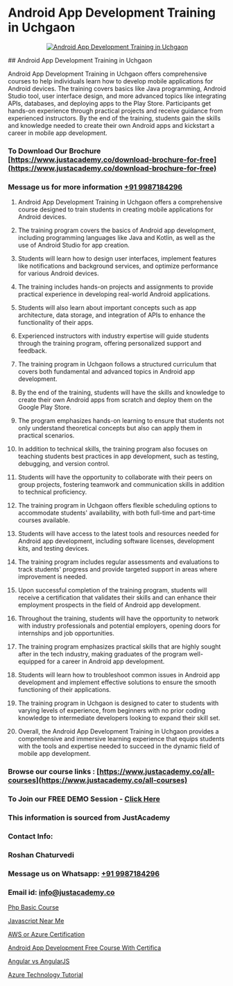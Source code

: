 # Android App Development Training in Uchgaon

<p align="center">
  <a href="https://justacademy.co/course-detail/android-app-development">
    <img src="https://justacademy.co/storage2/course_image/1676635923_course_image.webp" alt="Android App Development Training in Uchgaon">
  </a>
</p>
## Android App Development Training in Uchgaon

Android App Development Training in Uchgaon offers comprehensive courses to help individuals learn how to develop mobile applications for Android devices. The training covers basics like Java programming, Android Studio tool, user interface design, and more advanced topics like integrating APIs, databases, and deploying apps to the Play Store. Participants get hands-on experience through practical projects and receive guidance from experienced instructors. By the end of the training, students gain the skills and knowledge needed to create their own Android apps and kickstart a career in mobile app development.
### To Download Our Brochure [https://www.justacademy.co/download-brochure-for-free](https://www.justacademy.co/download-brochure-for-free)
### Message us for more information [+91 9987184296](https://api.whatsapp.com/send?phone=919987184296)
1) Android App Development Training in Uchgaon offers a comprehensive course designed to train students in creating mobile applications for Android devices.

2) The training program covers the basics of Android app development, including programming languages like Java and Kotlin, as well as the use of Android Studio for app creation.

3) Students will learn how to design user interfaces, implement features like notifications and background services, and optimize performance for various Android devices.

4) The training includes hands-on projects and assignments to provide practical experience in developing real-world Android applications.

5) Students will also learn about important concepts such as app architecture, data storage, and integration of APIs to enhance the functionality of their apps.

6) Experienced instructors with industry expertise will guide students through the training program, offering personalized support and feedback.

7) The training program in Uchgaon follows a structured curriculum that covers both fundamental and advanced topics in Android app development.

8) By the end of the training, students will have the skills and knowledge to create their own Android apps from scratch and deploy them on the Google Play Store.

9) The program emphasizes hands-on learning to ensure that students not only understand theoretical concepts but also can apply them in practical scenarios.

10) In addition to technical skills, the training program also focuses on teaching students best practices in app development, such as testing, debugging, and version control.

11) Students will have the opportunity to collaborate with their peers on group projects, fostering teamwork and communication skills in addition to technical proficiency.

12) The training program in Uchgaon offers flexible scheduling options to accommodate students' availability, with both full-time and part-time courses available.

13) Students will have access to the latest tools and resources needed for Android app development, including software licenses, development kits, and testing devices.

14) The training program includes regular assessments and evaluations to track students' progress and provide targeted support in areas where improvement is needed.

15) Upon successful completion of the training program, students will receive a certification that validates their skills and can enhance their employment prospects in the field of Android app development.

16) Throughout the training, students will have the opportunity to network with industry professionals and potential employers, opening doors for internships and job opportunities.

17) The training program emphasizes practical skills that are highly sought after in the tech industry, making graduates of the program well-equipped for a career in Android app development.

18) Students will learn how to troubleshoot common issues in Android app development and implement effective solutions to ensure the smooth functioning of their applications.

19) The training program in Uchgaon is designed to cater to students with varying levels of experience, from beginners with no prior coding knowledge to intermediate developers looking to expand their skill set.

20) Overall, the Android App Development Training in Uchgaon provides a comprehensive and immersive learning experience that equips students with the tools and expertise needed to succeed in the dynamic field of mobile app development.

### Browse our course links : [https://www.justacademy.co/all-courses](https://www.justacademy.co/all-courses) 
### To Join our FREE DEMO Session - [Click Here](https://www.justacademy.co/register-for-course-demo)


### This information is sourced from JustAcademy
### Contact Info:
### Roshan Chaturvedi
### Message us on Whatsapp: [+91 9987184296](https://api.whatsapp.com/send?phone=919987184296)
### Email id: [info@justacademy.co](mailto:info@justacademy.co)
                
[Php Basic Course](https://www.linkedin.com/pulse/php-basic-course-justacademy-cupertino-rxvic?trackingId=odvhcTq28VYzxytLB2nVEQ%3D%3D&lipi=urn%3Ali%3Apage%3Ad_flagship3_company_admin%3BNP%2FlhOodSumKT6PSkBvdbw%3D%3D)

[Javascript Near Me](https://www.linkedin.com/pulse/javascript-near-me-justacademy-berlin-cnove?trackingId=hXr3ZP8XP3pfBnGU8Im77w%3D%3D&lipi=urn%3Ali%3Apage%3Ad_flagship3_company_admin%3Bc6fFeBAPTsmTPnAO4CV7Tw%3D%3D)

[AWS or Azure Certification](https://medium.com/@mistersumit961/aws-or-azure-certification-9eb39ab961a6)

[Android App Development Free Course With Certifica](https://medium.com/@akanshapatil/android-app-development-free-course-with-certifica-0506a4d2b7b9)

[Angular vs AngularJS](https://justacademyin.github.io/justacademy/angular-vs-angularjs)

[Azure Technology Tutorial](https://justacademyin.github.io/justacademy/azure-technology-tutorial)

